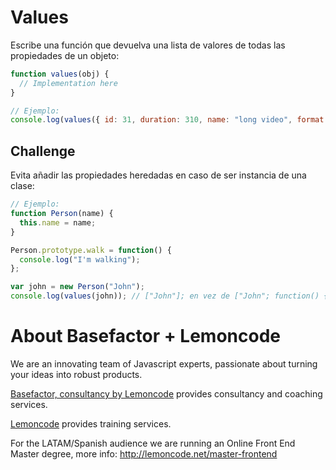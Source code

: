 # Values

Escribe una función que devuelva una lista de valores de todas las propiedades de un objeto:

```javascript
function values(obj) {
  // Implementation here
}

// Ejemplo:
console.log(values({ id: 31, duration: 310, name: "long video", format: "mp4" })); // [31, 310, "long video", "mp4"]
```


## Challenge

Evita añadir las propiedades heredadas en caso de ser instancia de una clase:

```javascript
// Ejemplo:
function Person(name) {
  this.name = name;
}

Person.prototype.walk = function() {
  console.log("I'm walking");
};

var john = new Person("John");
console.log(values(john)); // ["John"]; en vez de ["John"; function() { console.log("I'm walking"); }]
```

# About Basefactor + Lemoncode

We are an innovating team of Javascript experts, passionate about turning your ideas into robust products.

[Basefactor, consultancy by Lemoncode](http://www.basefactor.com) provides consultancy and coaching services.

[Lemoncode](http://lemoncode.net/services/en/#en-home) provides training services.

For the LATAM/Spanish audience we are running an Online Front End Master degree, more info: http://lemoncode.net/master-frontend
